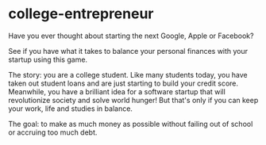 # college-entrepreneur
Have you ever thought about starting the next Google, Apple or Facebook?

See if you have what it takes to balance your personal finances with your startup using this game.

The story: you are a college student. Like many students today, you have taken out student loans and are just starting to build your credit score. Meanwhile, you have a brilliant idea for a software startup that will revolutionize society and solve world hunger! But that's only if you can keep your work, life and studies in balance.

The goal: to make as much money as possible without failing out of school or accruing too much debt.
